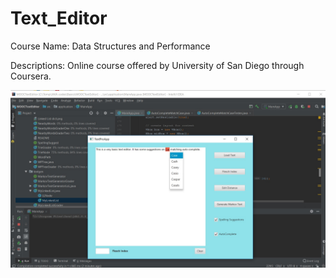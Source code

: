 # Text_Editor


Course Name: Data Structures and Performance

Descriptions: Online course offered by University of San Diego through Coursera.

![alt tag](TextEditor_pic.jpg)
